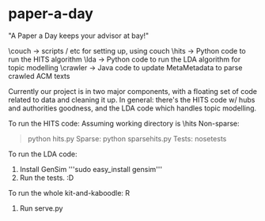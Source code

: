 paper-a-day
===========

"A Paper a Day keeps your advisor at bay!"

\couch -> scripts / etc for setting up, using couch 
\hits -> Python code to run the HITS algorithm
\lda -> Python code to run the LDA algorithm for topic modelling
\crawler -> Java code to update MetaMetadata to parse crawled ACM texts

Currently our project is in two major components, with a floating set of code related to data and cleaning it up. In general: there's the HITS code w/ hubs and authorities goodness, and the LDA code which handles topic modelling. 

To run the HITS code: 
Assuming working directory is \hits
Non-sparse:
  > python hits.py
Sparse:
  > python sparsehits.py
Tests:
  > nosetests

To run the LDA code: 
1. Install GenSim '''sudo easy_install gensim''' 
2. Run the tests. :D 

To run the whole kit-and-kaboodle: R
1. Run serve.py


